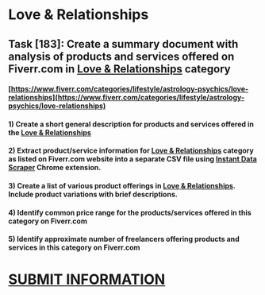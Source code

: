 # Love & Relationships
## Task [183]: Create a summary document with analysis of products and services offered on Fiverr.com in [Love & Relationships](https://www.fiverr.com/categories/lifestyle/astrology-psychics/love-relationships) category
#### [https://www.fiverr.com/categories/lifestyle/astrology-psychics/love-relationships](https://www.fiverr.com/categories/lifestyle/astrology-psychics/love-relationships)
#### 1) Create a short general description for products and services offered in the [Love & Relationships](https://www.fiverr.com/categories/lifestyle/astrology-psychics/love-relationships)
#### 2) Extract product/service information for [Love & Relationships](https://www.fiverr.com/categories/lifestyle/astrology-psychics/love-relationships) category as listed on Fiverr.com website into a separate CSV file using [Instant Data Scraper](https://chrome.google.com/webstore/detail/instant-data-scraper/ofaokhiedipichpaobibbnahnkdoiiah) Chrome extension.
#### 3) Create a list of various product offerings in [Love & Relationships](https://www.fiverr.com/categories/lifestyle/astrology-psychics/love-relationships). Include product variations with brief descriptions.
#### 4) Identify common price range for the products/services offered in this category on Fiverr.com
#### 5) Identify approximate number of freelancers offering products and services in this category on Fiverr.com

# [SUBMIT INFORMATION](https://forms.office.com/r/8AEKjkLxKG)
